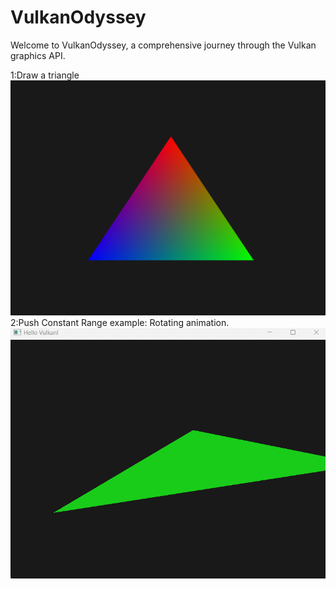 # VulkanOdyssey

Welcome to VulkanOdyssey, a comprehensive journey through the Vulkan graphics API.

1:Draw a triangle
![01 Draw a triangle](assets/triangle.png)
2:Push Constant Range example: Rotating animation.
![2d旋转动画](assets/push_constant.gif)
